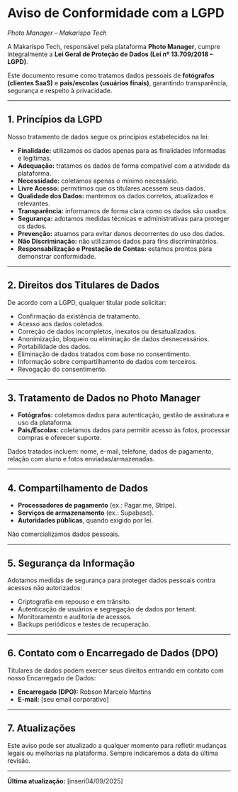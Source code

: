 # Aviso de Conformidade com a LGPD
_Photo Manager – Makarispo Tech_

A Makarispo Tech, responsável pela plataforma **Photo Manager**, cumpre integralmente a **Lei Geral de Proteção de Dados (Lei nº 13.709/2018 – LGPD)**.  

Este documento resume como tratamos dados pessoais de **fotógrafos (clientes SaaS)** e **pais/escolas (usuários finais)**, garantindo transparência, segurança e respeito à privacidade.

---

## 1. Princípios da LGPD
Nosso tratamento de dados segue os princípios estabelecidos na lei:
- **Finalidade:** utilizamos os dados apenas para as finalidades informadas e legítimas.
- **Adequação:** tratamos os dados de forma compatível com a atividade da plataforma.
- **Necessidade:** coletamos apenas o mínimo necessário.
- **Livre Acesso:** permitimos que os titulares acessem seus dados.
- **Qualidade dos Dados:** mantemos os dados corretos, atualizados e relevantes.
- **Transparência:** informamos de forma clara como os dados são usados.
- **Segurança:** adotamos medidas técnicas e administrativas para proteger os dados.
- **Prevenção:** atuamos para evitar danos decorrentes do uso dos dados.
- **Não Discriminação:** não utilizamos dados para fins discriminatórios.
- **Responsabilização e Prestação de Contas:** estamos prontos para demonstrar conformidade.

---

## 2. Direitos dos Titulares de Dados
De acordo com a LGPD, qualquer titular pode solicitar:
- Confirmação da existência de tratamento.
- Acesso aos dados coletados.
- Correção de dados incompletos, inexatos ou desatualizados.
- Anonimização, bloqueio ou eliminação de dados desnecessários.
- Portabilidade dos dados.
- Eliminação de dados tratados com base no consentimento.
- Informação sobre compartilhamento de dados com terceiros.
- Revogação do consentimento.

---

## 3. Tratamento de Dados no Photo Manager
- **Fotógrafos:** coletamos dados para autenticação, gestão de assinatura e uso da plataforma.
- **Pais/Escolas:** coletamos dados para permitir acesso às fotos, processar compras e oferecer suporte.

Dados tratados incluem: nome, e-mail, telefone, dados de pagamento, relação com aluno e fotos enviadas/armazenadas.

---

## 4. Compartilhamento de Dados
- **Processadores de pagamento** (ex.: Pagar.me, Stripe).
- **Serviços de armazenamento** (ex.: Supabase).
- **Autoridades públicas**, quando exigido por lei.

Não comercializamos dados pessoais.

---

## 5. Segurança da Informação
Adotamos medidas de segurança para proteger dados pessoais contra acessos não autorizados:
- Criptografia em repouso e em trânsito.
- Autenticação de usuários e segregação de dados por tenant.
- Monitoramento e auditoria de acessos.
- Backups periódicos e testes de recuperação.

---

## 6. Contato com o Encarregado de Dados (DPO)
Titulares de dados podem exercer seus direitos entrando em contato com nosso Encarregado de Dados:

- **Encarregado (DPO):** Robson Marcelo Martins  
- **E-mail:** [seu email corporativo]

---

## 7. Atualizações
Este aviso pode ser atualizado a qualquer momento para refletir mudanças legais ou melhorias na plataforma. Sempre indicaremos a data da última revisão.

---

**Última atualização:** [inseri04/09/2025]

